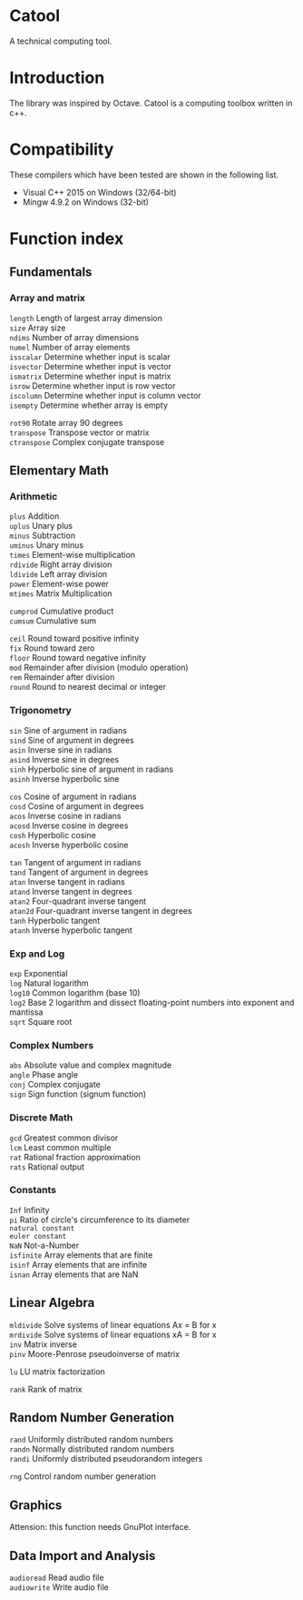 # Catool
A technical computing tool.

# Introduction
The library was inspired by Octave. Catool is a computing toolbox written in c++.


# Compatibility

These compilers which have been tested are shown in the following list.

* Visual C++ 2015 on Windows (32/64-bit)
* Mingw 4.9.2 on Windows (32-bit)

# Function index

## Fundamentals

### Array and matrix
`length`	Length of largest array dimension  
`size`	Array size  
`ndims`	Number of array dimensions  
`numel`	Number of array elements  
`isscalar`	Determine whether input is scalar  
`isvector`	Determine whether input is vector  
`ismatrix`	Determine whether input is matrix  
`isrow`	Determine whether input is row vector  
`iscolumn`	Determine whether input is column vector  
`isempty`	Determine whether array is empty  

`rot90`	Rotate array 90 degrees  
`transpose`	Transpose vector or matrix  
`ctranspose`	Complex conjugate transpose  

## Elementary Math

### Arithmetic

`plus`	Addition  
`uplus`	Unary plus  
`minus`	Subtraction  
`uminus`	Unary minus  
`times`	Element-wise multiplication  
`rdivide`	Right array division  
`ldivide`	Left array division  
`power`	Element-wise power  
`mtimes`	Matrix Multiplication 

`cumprod`  Cumulative product  
`cumsum`	Cumulative sum  


`ceil`	Round toward positive infinity  
`fix`	Round toward zero  
`floor`	Round toward negative infinity<br/>
`mod`	Remainder after division (modulo operation)  
`rem`	Remainder after division  
`round`	Round to nearest decimal or integer  

### Trigonometry

`sin`	Sine of argument in radians  
`sind`	Sine of argument in degrees  
`asin`	Inverse sine in radians  
`asind`	Inverse sine in degrees  
`sinh`	Hyperbolic sine of argument in radians  
`asinh`	Inverse hyperbolic sine  
  
`cos`	Cosine of argument in radians  
`cosd`	Cosine of argument in degrees  
`acos`	Inverse cosine in radians  
`acosd`	Inverse cosine in degrees   
`cosh`	Hyperbolic cosine  
`acosh`	Inverse hyperbolic cosine  
  
`tan`	Tangent of argument in radians  
`tand`	Tangent of argument in degrees  
`atan`	Inverse tangent in radians  
`atand`	Inverse tangent in degrees  
`atan2`	Four-quadrant inverse tangent  
`atan2d`	Four-quadrant inverse tangent in degrees  
`tanh`	Hyperbolic tangent  
`atanh`	Inverse hyperbolic tangent  
  

### Exp and Log
`exp`	Exponential  
`log`	Natural logarithm  
`log10`	Common logarithm (base 10)  
`log2`	Base 2 logarithm and dissect floating-point numbers into exponent and mantissa  
`sqrt`	Square root  


### Complex Numbers
`abs`	Absolute value and complex magnitude  
`angle`	Phase angle  
`conj`	Complex conjugate  
`sign`	Sign function (signum function)  

### Discrete Math
`gcd`	Greatest common divisor  
`lcm`	Least common multiple  
`rat`	Rational fraction approximation  
`rats`	Rational output  


### Constants
`Inf`	Infinity  
`pi`	Ratio of circle's circumference to its diameter  
`natural constant`   
`euler constant`   
`NaN`	Not-a-Number  
`isfinite`	Array elements that are finite  
`isinf`	Array elements that are infinite  
`isnan`	Array elements that are NaN  

## Linear Algebra
`mldivide`	Solve systems of linear equations Ax = B for x  
`mrdivide`	Solve systems of linear equations xA = B for x  
`inv`	Matrix inverse  
`pinv`	Moore-Penrose pseudoinverse of matrix  


`lu`  LU matrix factorization  

`rank`	Rank of matrix  

## Random Number Generation

`rand`	Uniformly distributed random numbers  
`randn`	Normally distributed random numbers  
`randi`	Uniformly distributed pseudorandom integers  

`rng`	Control random number generation  

## Graphics
Attension: this function needs GnuPlot interface.


## Data Import and Analysis

`audioread`	Read audio file  
`audiowrite`	Write audio file  



